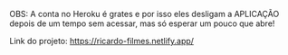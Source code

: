 OBS: A conta no Heroku é grates e por isso eles desligam a APLICAÇÃO depois de um tempo sem acessar, mas só esperar um pouco que abre!

Link do projeto:  https://ricardo-filmes.netlify.app/
